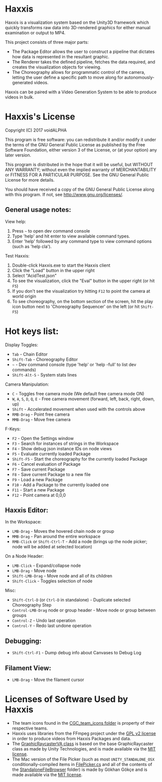# Haxxis

Haxxis is a visualization system based on the Unity3D framework which quickly transforms raw data into 3D-rendered graphics for either manual examination or output to MP4.

This project consists of three major parts:
* The Package Editor allows the user to construct a pipeline that dictates how data is represented in the resultant graphic.
* The Renderer takes the defined pipeline, fetches the data required, and creates the visualization objects for viewing.
* The Choreography allows for programmatic control of the camera, letting the user define a specific path to move along for autonomously-generated videos.

Haxxis can be paired with a Video Generation System to be able to produce videos in bulk.

# Haxxis's License

Copyright (C) 2017  voidALPHA

This program is free software: you can redistribute it and/or modify
it under the terms of the GNU General Public License as published by
the Free Software Foundation, either version 3 of the License, or
(at your option) any later version.

This program is distributed in the hope that it will be useful,
but WITHOUT ANY WARRANTY; without even the implied warranty of
MERCHANTABILITY or FITNESS FOR A PARTICULAR PURPOSE.  See the
GNU General Public License for more details.

You should have received a copy of the GNU General Public License
along with this program.  If not, see <http://www.gnu.org/licenses/>.

## General usage notes:

View help:
1. Press `~` to open dev command console
2. Type 'help' and hit enter to view available command types.
3. Enter 'help' followed by any command type to view command options (such as 'help cla').

Test Haxxis:
1. Double-click Haxxis.exe to start the Haxxis client
2. Click the "Load" button in the upper right
3. Select "AcidTest.json"
4. To see the visualization, click the "Eval" button in the upper right (or hit `F5`)
5. If you don't see the visualization try hitting `F12` to point the camera at world origin
6. To see choreography, on the bottom section of the screen, hit the play icon button next to 'Choreography Sequencer' on the left (or hit `Shift-F5`)

# Hot keys list:

Display Toggles:
* `Tab` - Chain Editor
* `Shift-Tab` - Choreography Editor
* `~` - Dev command console (type 'help' or 'help -full' to list dev commands)
* `Shift-Alt-S` - System stats lines

Camera Manipulation:
* `C` - Toggles free camera mode (We default free camera mode ON)
* `W`, `A`, `S`, `D`, `Q`, `E` - Free camera movement (forward, left, back, right, down, up)
* `Shift` - Accelerated movement when used with the controls above
* `RMB-Drag` - Point free camera
* `MMB-Drag` - Move free camera

F-Keys:
* `F2` - Open the Settings window
* `F3` - Search for instances of strings in the Workspace
* `F4` - Show debug json instance IDs on node views
* `F5` - Evaluate currently loaded Package
* `Shift-F5` - Start the choreography for the currently loaded Package
* `F6` - Cancel evaluation of Package
* `F7` - Save current Package
* `F8` - Save current Package to a new file
* `F9` - Load a new Package
* `F10` - Add a Package to the currently loaded one
* `F11` - Start a new Package
* `F12` - Point camera at 0,0,0

## Haxxis Editor:

In the Workspace:
* `LMB-Drag` - Moves the hovered chain node or group
* `MMB-Drag` - Pan around the entire workspace
* `RMB-Click` or `Shift-Ctrl-T` - Add a node (brings up the node picker; node will be added at selected location)

On a Node Header:
* `LMB-Click` - Expand/collapse node
* `LMB-Drag` - Move node
* `Shift-LMB-Drag` - Move node and all of its children
* `Shift-Click` - Toggles selection of node

Misc:
* `Shift-Ctrl-D` (or `Ctrl-D` in standalone) - Duplicate selected Choreography Step
* `Control-LMB-Drag` node or group header - Move node or group between groups
* `Control-Z` - Undo last operation
* `Control-Y` - Redo last undone operation

## Debugging:

* `Shift-Ctrl-F1` - Dump debug info about Canvases to Debug Log

## Filament View:

* `LMB-Drag` - Move the filament cursor

# Licenses of Software Used by Haxxis

* The team icons found in the [CGC_team_icons folder](Assets/Materials/CGC_team_icons) is property of their respective teams.
* Haxxis uses libraries from the FFmpeg project under the [GPL v2 license](https://www.gnu.org/licenses/old-licenses/gpl-2.0.html) in order to produce videos from Haxxis Packages and data.
* The [GraphicRaycasterVA class](Assets/Utility/GraphicRaycasterVA.cs) is based on the base GraphicRaycaster class as made by Unity Technologies, and is made available via the [MIT license](https://bitbucket.org/Unity-Technologies/ui/raw/f0c70f707cf09f959ad417049cb070f8e296ffe2/LICENSE).
* The Mac version of the File Picker (such as most `UNITY_STANDALONE_OSX` conditionally-compiled items in [FilePicker.cs](Assets/Utility/FilePicker.cs) and all of the contents of the [StandaloneFileBrowser](Assets/StandaloneFileBrowser) folder) is made by Gökhan Gökçe and is made available via the [MIT license](https://raw.githubusercontent.com/gkngkc/UnityStandaloneFileBrowser/master/LICENSE.txt).

